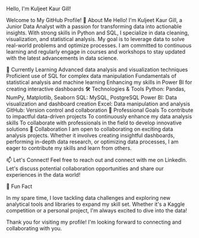 Hello, I'm Kuljeet Kaur Gill!

Welcome to My GitHub Profile! 👋
About Me
Hello! I'm Kuljeet Kaur Gill, a Junior Data Analyst with a passion for transforming data into actionable insights. With strong skills in Python and SQL, I specialize in data cleaning, visualization, and statistical analysis. My goal is to leverage data to solve real-world problems and optimize processes. I am committed to continuous learning and regularly engage in courses and workshops to stay updated with the latest advancements in data science.

🌱 Currently Learning
Advanced data analysis and visualization techniques
Proficient use of SQL for complex data manipulation
Fundamentals of statistical analysis and machine learning
Enhancing my skills in Power BI for creating interactive dashboards
🛠️ Technologies & Tools
Python: Pandas, NumPy, Matplotlib, Seaborn
SQL: MySQL, PostgreSQL
Power BI: Data visualization and dashboard creation
Excel: Data manipulation and analysis
GitHub: Version control and collaboration
💼 Professional Goals
To contribute to impactful data-driven projects
To continuously enhance my data analysis skills
To collaborate with professionals in the field to develop innovative solutions
🤝 Collaboration
I am open to collaborating on exciting data analysis projects. Whether it involves creating insightful dashboards, performing in-depth data research, or optimizing data processes, I am eager to contribute my skills and learn from others.

📫 Let's Connect!
Feel free to reach out and connect with me on LinkedIn. Let's discuss potential collaboration opportunities and share our experiences in the data world!

🌟 Fun Fact

In my spare time, I love tackling data challenges and exploring new analytical tools and libraries to expand my skill set. Whether it's a Kaggle competition or a personal project, I'm always excited to dive into the data!

Thank you for visiting my profile! I'm looking forward to connecting and collaborating with you.
